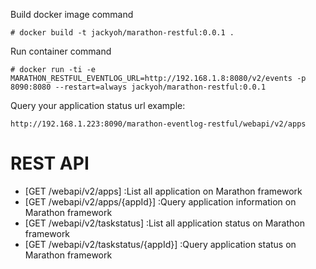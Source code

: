 Build docker image command
```
# docker build -t jackyoh/marathon-restful:0.0.1 .
```

Run container command
```
# docker run -ti -e MARATHON_RESTFUL_EVENTLOG_URL=http://192.168.1.8:8080/v2/events -p 8090:8080 --restart=always jackyoh/marathon-restful:0.0.1
```

Query your application status url
example:
```
http://192.168.1.223:8090/marathon-eventlog-restful/webapi/v2/apps
```


# REST API
* [GET /webapi/v2/apps] :List all application on Marathon framework
* [GET /webapi/v2/apps/{appId}] :Query application information on Marathon framework
* [GET /webapi/v2/taskstatus] :List all application status on Marathon framework
* [GET /webapi/v2/taskstatus/{appId}] :Query application status on Marathon framework
